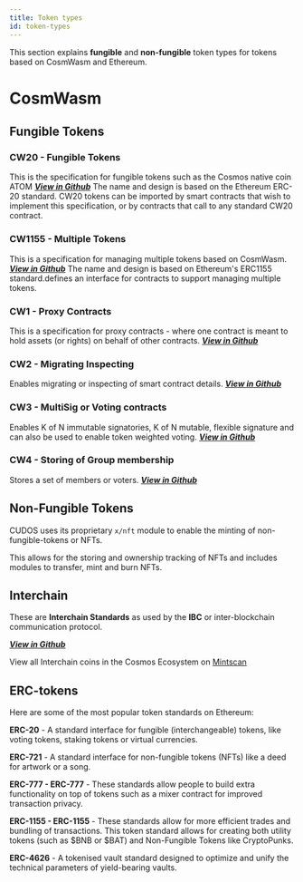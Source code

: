 ```yaml
---
title: Token types
id: token-types
---
```


This section explains **fungible** and **non-fungible** token types for tokens based on CosmWasm and Ethereum. 

# CosmWasm

## Fungible Tokens

### **CW20** - **Fungible Tokens** 

This is the specification for fungible tokens such as the Cosmos native coin ATOM [***View in Github***](https://github.com/CosmWasm/cw-plus/blob/main/packages/cw20/README.md)
The name and design is based on the Ethereum ERC-20 standard. 
CW20 tokens can be imported by smart contracts that wish to implement this specification, or by contracts that call to any standard CW20 contract.

### **CW1155** - **Multiple Tokens** 

This is a specification for managing multiple tokens based on CosmWasm. [***View in Github***](https://github.com/CosmWasm/cw-plus/tree/main/packages/cw1155) 
The name and design is based  on Ethereum's ERC1155 standard.defines an interface for contracts to support managing multiple tokens.

### **CW1** - **Proxy Contracts** 

This is a specification for proxy contracts - where one contract is meant to hold assets (or rights) on behalf of other contracts. [***View in Github***](https://github.com/CosmWasm/cw-plus/tree/main/packages/cw1)

### **CW2** - **Migrating Inspecting** 

Enables migrating or inspecting of smart contract details. [***View in Github***](https://github.com/CosmWasm/cw-plus/tree/main/packages/cw2)

### **CW3** - **MultiSig or Voting contracts** 

Enables K of N immutable signatories, K of N mutable, flexible signature and can also be used to enable token weighted voting. [***View in Github***](https://github.com/CosmWasm/cw-plus/tree/main/packages/cw3)

### **CW4** - **Storing of Group membership** 

Stores a set of members or voters. [***View in Github***](https://github.com/CosmWasm/cw-plus/tree/main/packages/cw4)

## Non-Fungible Tokens

CUDOS uses its proprietary `x/nft` module to enable the minting of non-fungible-tokens or NFTs.

This allows for the storing and ownership tracking of NFTs and includes modules to transfer, mint and burn NFTs. 

## Interchain

These are **Interchain Standards** as used by the **IBC** or inter-blockchain communication protocol.

[***View in Github***](https://github.com/cosmos/ibc)

View all Interchain coins in the Cosmos Ecosystem on [Mintscan](https://hub.mintscan.io/overview)

## ERC-tokens

Here are some of the most popular token standards on Ethereum:

**ERC-20** - A standard interface for fungible (interchangeable) tokens, like voting tokens, staking tokens or virtual currencies.

**ERC-721** - A standard interface for non-fungible tokens (NFTs) like a deed for artwork or a song.

**ERC-777 - ERC-777** - These standards allow people to build extra functionality on top of tokens such as a mixer contract for improved transaction privacy.

**ERC-1155 - ERC-1155** - These standards allow for more efficient trades and bundling of transactions. This token standard allows for creating both utility tokens (such as $BNB or $BAT) and Non-Fungible Tokens like CryptoPunks.

**ERC-4626** - A tokenised vault standard designed to optimize and unify the technical parameters of yield-bearing vaults.
